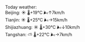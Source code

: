 Today weather:  
Beijing: ☀️   🌡️+19°C 🌬️↑7km/h  
Tianjin: ☀️   🌡️+25°C 🌬️→15km/h  
Shijiazhuang: ☀️   🌡️+30°C 🌬️↓10km/h  
Tangshan: ⛅️  🌡️+22°C 🌬️→7km/h  
